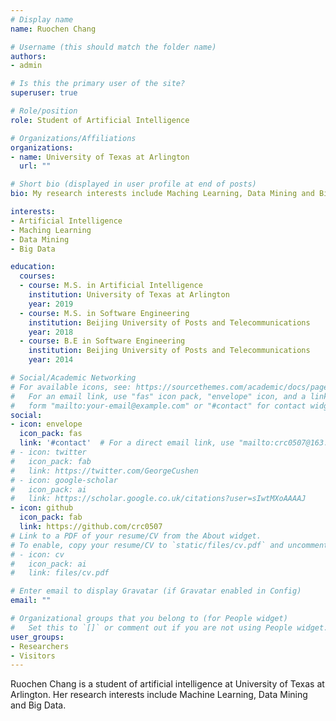 ```yaml
---
# Display name
name: Ruochen Chang

# Username (this should match the folder name)
authors:
- admin

# Is this the primary user of the site?
superuser: true

# Role/position
role: Student of Artificial Intelligence

# Organizations/Affiliations
organizations:
- name: University of Texas at Arlington
  url: ""

# Short bio (displayed in user profile at end of posts)
bio: My research interests include Maching Learning, Data Mining and Big Data.

interests:
- Artificial Intelligence
- Maching Learning
- Data Mining
- Big Data

education:
  courses:
  - course: M.S. in Artificial Intelligence
    institution: University of Texas at Arlington
    year: 2019
  - course: M.S. in Software Engineering
    institution: Beijing University of Posts and Telecommunications
    year: 2018
  - course: B.E in Software Engineering
    institution: Beijing University of Posts and Telecommunications
    year: 2014

# Social/Academic Networking
# For available icons, see: https://sourcethemes.com/academic/docs/page-builder/#icons
#   For an email link, use "fas" icon pack, "envelope" icon, and a link in the
#   form "mailto:your-email@example.com" or "#contact" for contact widget.
social:
- icon: envelope
  icon_pack: fas
  link: '#contact'  # For a direct email link, use "mailto:crc0507@163.com".
# - icon: twitter
#   icon_pack: fab
#   link: https://twitter.com/GeorgeCushen
# - icon: google-scholar
#   icon_pack: ai
#   link: https://scholar.google.co.uk/citations?user=sIwtMXoAAAAJ
- icon: github
  icon_pack: fab
  link: https://github.com/crc0507
# Link to a PDF of your resume/CV from the About widget.
# To enable, copy your resume/CV to `static/files/cv.pdf` and uncomment the lines below.
# - icon: cv
#   icon_pack: ai
#   link: files/cv.pdf

# Enter email to display Gravatar (if Gravatar enabled in Config)
email: ""

# Organizational groups that you belong to (for People widget)
#   Set this to `[]` or comment out if you are not using People widget.
user_groups:
- Researchers
- Visitors
---
```


Ruochen Chang is a student of artificial intelligence at University of Texas at Arlington. Her research interests include Machine Learning, Data Mining and Big Data.
